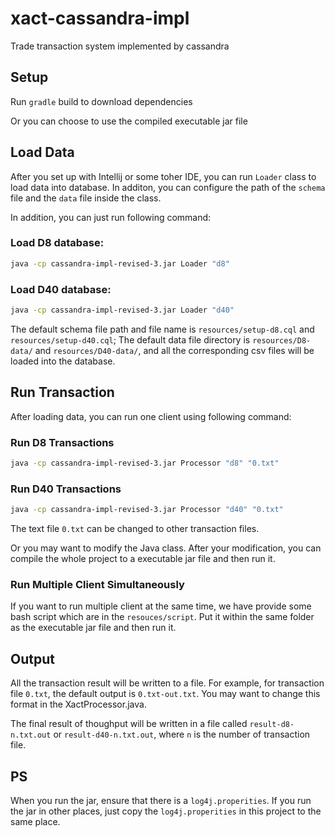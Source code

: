 # xact-cassandra-impl
Trade transaction system implemented by cassandra

## Setup
Run `gradle` build to download dependencies

Or you can choose to use the compiled executable jar file

## Load Data
After you set up with Intellij or some toher IDE, you can run `Loader` class to load data into database. In additon, you can configure the path of the `schema` file and the `data` file inside the class.

In addition, you can just run following command:
### Load D8 database:
```bash
java -cp cassandra-impl-revised-3.jar Loader "d8"
```
### Load D40 database:
```bash
java -cp cassandra-impl-revised-3.jar Loader "d40"
```
The default schema file path and file name is `resources/setup-d8.cql` and `resources/setup-d40.cql`;
The default data file directory is `resources/D8-data/` and `resources/D40-data/`, and all the corresponding csv files will be loaded into the database.

## Run Transaction
After loading data, you can run one client using following command:

### Run D8 Transactions
```bash
java -cp cassandra-impl-revised-3.jar Processor "d8" "0.txt"
```
### Run D40 Transactions
```bash
java -cp cassandra-impl-revised-3.jar Processor "d40" "0.txt"
```

The text file `0.txt` can be changed to other transaction files.

Or you may want to modify the Java class. After your modification, you can compile the whole project to a executable jar file and then run it.

### Run Multiple Client Simultaneously
If you want to run multiple client at the same time, we have provide some bash script which are in the `resouces/script`. Put it within the same folder as the executable jar file and then run it.

## Output
All the transaction result will be written to a file. For example, for transaction file `0.txt`, the default output is `0.txt-out.txt`. You may want to change this format in the XactProcessor.java.

The final result of thoughput will be written in a file called `result-d8-n.txt.out` or `result-d40-n.txt.out`, where `n` is the number of transaction file.

## PS
When you run the jar, ensure that there is a `log4j.properities`. If you run the jar in other places, just copy the `log4j.properities` in this project to the same place.

